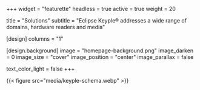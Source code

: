 +++
widget = "featurette" 
headless = true
active = true
weight = 20

title = "Solutions"
subtitle = "Eclipse Keyple® addresses a wide range of domains, hardware readers and media"

[design]
  columns = "1"

[design.background]
  image = "homepage-background.png" 
  image_darken = 0 
  image_size = "cover" 
  image_position = "center" 
  image_parallax = false 

  text_color_light = false
+++

{{< figure src="media/keyple-schema.webp" >}}